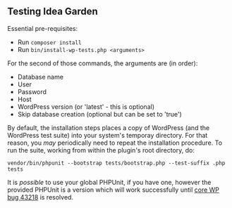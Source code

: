 ## Testing Idea Garden

Essential pre-requisites:

* Run `composer install`
* Run `bin/install-wp-tests.php <arguments>`

For the second of those commands, the arguments are (in order):

* Database name
* User
* Password
* Host
* WordPress version (or 'latest' - this is optional)
* Skip database creation (optional but can be set to 'true')

By default, the installation steps places a copy of WordPress (and the WordPress test suite) into your system's temporay 
directory. For that reason, you _may_ periodically need to repeat the installation procedure. To run the suite, working 
from within the plugin's root directory, do:

`vendor/bin/phpunit --bootstrap tests/bootstrap.php --test-suffix .php tests`

It is *possible* to use your global PHPUnit, if you have one, however the provided PHPUnit is a version which will work 
successfully until [core WP bug 43218](https://core.trac.wordpress.org/ticket/43218) is resolved.

